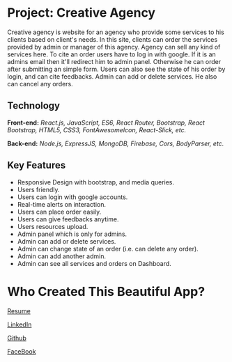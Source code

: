# Project: Creative Agency

Creative agency is website for an agency who provide some services to his clients based on client's needs. In this site, clients can order the services provided by admin or manager of this agency. Agency can sell any kind of services here. To cite an order users have to log in with google. If it is an admins email then it'll redirect him to admin panel. Otherwise he can order after submitting an simple form. Users can also see the state of his order by login, and can cite feedbacks. Admin can add or delete services. He also can cancel any orders.

## Technology

**Front-end:** *React.js, JavaScript, ES6, React Router, Bootstrap, React Bootstrap, HTML5, CSS3, FontAwesomeIcon, React-Slick, etc.*

**Back-end:** *Node.js, ExpressJS, MongoDB, Firebase, Cors, BodyParser, etc.*

## Key Features

- Responsive Design with bootstrap, and media queries.
- Users friendly.
- Users can login with google accounts.
- Real-time alerts on interaction.
- Users can place order easily.
- Users can give feedbacks anytime.
- Users resources upload.
- Admin panel which is only for admins.
- Admin can add or delete services.
- Admin can change state of an order (i.e. can 
delete any order).
- Admin can add another admin.
- Admin can see all services and orders on Dashboard.

# Who Created This Beautiful App?

[Resume](https://drive.google.com/file/d/1n_WyOpWTddo8uBbx_PLidPB8ZviP1vBQ/view)

[LinkedIn](https://www.linkedin.com/in/abusayeed95/)

[Github](https://github.com/ahmedmusa995/)

[FaceBook](https://www.facebook.com/sayeed.sayem.95/)
